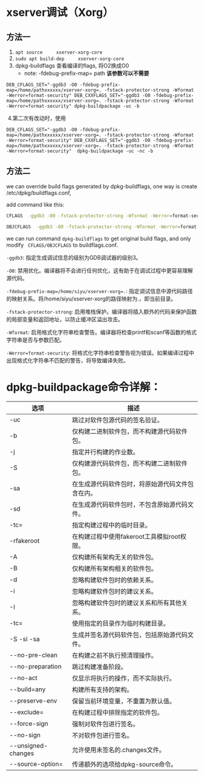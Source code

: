 # xserver调试（Xorg）

## 方法一

1. `apt source     xserver-xorg-core`
2. `sudo apt build-dep     xserver-xorg-core`
3. dpkg-buildflags 查看编译的flags, 将O2换成O0
	* note: -fdebug-prefix-map= path **该参数可以不需要**

`DEB_CFLAGS_SET="-ggdb3 -O0 -fdebug-prefix-map=/home/pathxxxxxx/xserver-xorg=. -fstack-protector-strong -Wformat -Werror=format-security" DEB_CXXFLAGS_SET="-ggdb3 -O0 -fdebug-prefix-map=/home/pathxxxxxx/xserver-xorg=. -fstack-protector-strong -Wformat -Werror=format-security" dpkg-buildpackage -uc -b`

​	4.第二次有改动时，使用

`DEB_CFLAGS_SET="-ggdb3 -O0 -fdebug-prefix-map=/home/pathxxxxxx/xserver-xorg=. -fstack-protector-strong -Wformat -Werror=format-security" DEB_CXXFLAGS_SET="-ggdb3 -O0 -fdebug-prefix-map=/home/pathxxxxxx/xserver-xorg=. -fstack-protector-strong -Wformat -Werror=format-security"  dpkg-buildpackage -uc -nc -b`

## 方法二

we can override build flags generated by dpkg-buildflags, one way is create /etc/dpkg/buildflags.conf,

add command like this:

``` bash
CFLAGS  -ggdb3 -O0 -fstack-protector-strong -Wformat -Werror=format-security

OBJCFLAGS  -ggdb3 -O0 -fstack-protector-strong -Wformat -Werror=format-security
```

we can run command `dpkg-buildflags` to get original build flags, and only modify ` CFLAGS/OBJCFLAGS`  to buildflags.conf.



`-ggdb3`: 指定生成调试信息的级别为GDB调试器的级别3。

`-O0`: 禁用优化。编译器将不会进行任何优化，这有助于在调试过程中更容易理解源代码。

`-fdebug-prefix-map=/home/siyu/xserver-xorg=.`: 指定调试信息中源代码路径的映射关系。将/home/siyu/xserver-xorg的路径映射为.，即当前目录。

`-fstack-protector-strong`: 启用堆栈保护。编译器将插入额外的代码来保护函数的局部变量和返回地址，以防止缓冲区溢出攻击。

`-Wformat`: 启用格式化字符串检查警告。编译器将检查printf和scanf等函数的格式字符串是否与参数匹配。

`-Werror=format-security`: 将格式化字符串检查警告视为错误。如果编译过程中出现格式化字符串不匹配的警告，将导致编译失败。

# dpkg-buildpackage命令详解：

| 选项                  | 描述                                             |
| --------------------- | ------------------------------------------------ |
| -uc                   | 跳过对软件包源代码的签名验证。                   |
| -b                    | 仅构建二进制软件包，而不构建源代码软件包。       |
| -j<number>            | 指定并行构建的作业数。                           |
| -S                    | 仅构建源代码软件包，而不构建二进制软件包。       |
| -sa                   | 在生成源代码软件包时，将原始源代码文件包含在内。 |
| -sd                   | 在生成源代码软件包时，不包含原始源代码文件。     |
| -tc=<dir>             | 指定构建过程中的临时目录。                       |
| -rfakeroot            | 在构建过程中使用fakeroot工具模拟root权限。       |
| -A                    | 仅构建所有架构无关的软件包。                     |
| -B                    | 仅构建所有架构相关的软件包。                     |
| -d                    | 忽略构建软件包时的依赖关系。                     |
| -i                    | 忽略构建软件包时的建议关系。                     |
| -I                    | 忽略构建软件包时的建议关系和所有其他关系。       |
| -tc=<dir>             | 使用指定的目录作为临时构建目录。                 |
| -S -si -sa            | 生成并签名源代码软件包，包括原始源代码文件。     |
| --no-pre-clean        | 在构建之前不执行预清理操作。                     |
| --no-preparation      | 跳过构建准备阶段。                               |
| --no-act              | 仅显示将执行的操作，而不实际执行。               |
| --build=any           | 构建所有支持的架构。                             |
| --preserve-env        | 保留当前环境变量，不重置为默认值。               |
| --exclude=<pkg>       | 在构建过程中排除指定的软件包。                   |
| --force-sign          | 强制对软件包进行签名。                           |
| --no-sign             | 不对软件包进行签名。                             |
| --unsigned-changes    | 允许使用未签名的.changes文件。                   |
| --source-option=<opt> | 传递额外的选项给dpkg-source命令。                |